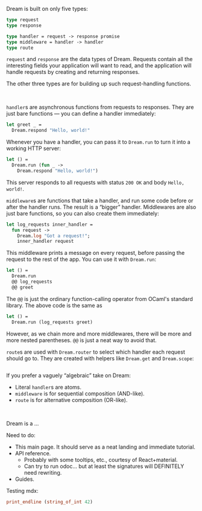 Dream is built on only five types:

```ocaml
type request
type response

type handler = request -> response promise
type middleware = handler -> handler
type route
```

`request` and `response` are the data types of Dream. Requests contain all the
interesting fields your application will want to read, and the application will
handle requests by creating and returning responses.

The other three types are for building up such request-handling functions.

<br>

`handler`s are asynchronous functions from requests to responses. They are just
bare functions &mdash; you can define a handler immediately:

```ocaml
let greet _ =
  Dream.respond "Hello, world!"
```

Whenever you have a handler, you can pass it to `Dream.run` to turn it into a
working HTTP server:

```ocaml
let () =
  Dream.run (fun _ ->
    Dream.respond "Hello, world!")
```

This server responds to all requests with status `200 OK` and body `Hello, world!`.

`middleware`s are functions that take a handler, and run some code before or
after the handler runs. The result is a “bigger” handler. Middlewares are
also just bare functions, so you can also create them immediately:

```ocaml
let log_requests inner_handler =
  fun request ->
    Dream.log "Got a request!";
    inner_handler request
```

This middleware prints a message on every request, before passing the
request to the rest of the app. You can use it with `Dream.run`:

```ocaml
let () =
  Dream.run
  @@ log_requests
  @@ greet
```

The `@@` is just the ordinary function-calling operator from OCaml's
standard library. The above code is the same as

```ocaml
let () =
  Dream.run (log_requests greet)
```

However, as we chain more and more middlewares, there will be more and more
nested parentheses. `@@` is just a neat way to avoid that.

`route`s are used with `Dream.router` to select which handler each request
should go to. They are created with helpers like `Dream.get` and
`Dream.scope`:

```ocaml

```

If you prefer a vaguely “algebraic” take on Dream:

- Literal `handler`s are atoms.
- `middleware` is for sequential composition (AND-like).
- `route` is for alternative composition (OR-like).

<br/>




Dream is a ...

<!-- TODO DOC -->
Need to do:

- This main page. It should serve as a neat landing and immediate tutorial.
- API reference.
  - Probably with some tooltips, etc., courtesy of React+material.
  - Can try to run odoc... but at least the signatures will DEFINITELY need rewriting.
- Guides.

Testing mdx:

```ocaml
print_endline (string_of_int 42)
```
